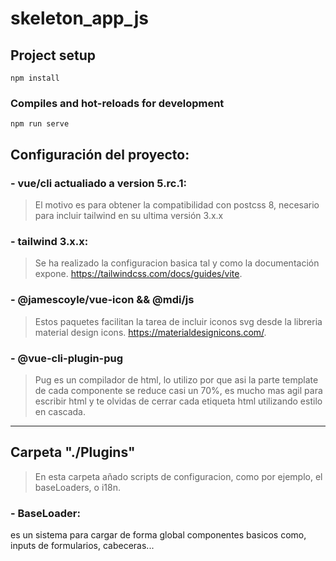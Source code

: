 # skeleton_app_js

## Project setup

```
npm install
```

### Compiles and hot-reloads for development

```
npm run serve
```

## Configuración del proyecto:

### - vue/cli actualiado a version 5.rc.1:

> El motivo es para obtener la compatibilidad con postcss 8, necesario para incluir tailwind en su ultima versión 3.x.x

### - tailwind 3.x.x:

> Se ha realizado la configuracion basica tal y como la documentación expone. https://tailwindcss.com/docs/guides/vite.

### - @jamescoyle/vue-icon && @mdi/js

> Estos paquetes facilitan la tarea de incluir iconos svg desde la libreria material design icons. https://materialdesignicons.com/.

### - @vue-cli-plugin-pug

> Pug es un compilador de html, lo utilizo por que asi la parte template de cada componente se reduce casi un 70%, es mucho mas agil para escribir html y te olvidas de cerrar cada etiqueta html utilizando estilo en cascada.

---

## Carpeta "./Plugins"

> En esta carpeta añado scripts de configuracion, como por ejemplo, el baseLoaders, o i18n.

### - BaseLoader:

es un sistema para cargar de forma global componentes basicos como, inputs de formularios, cabeceras...
